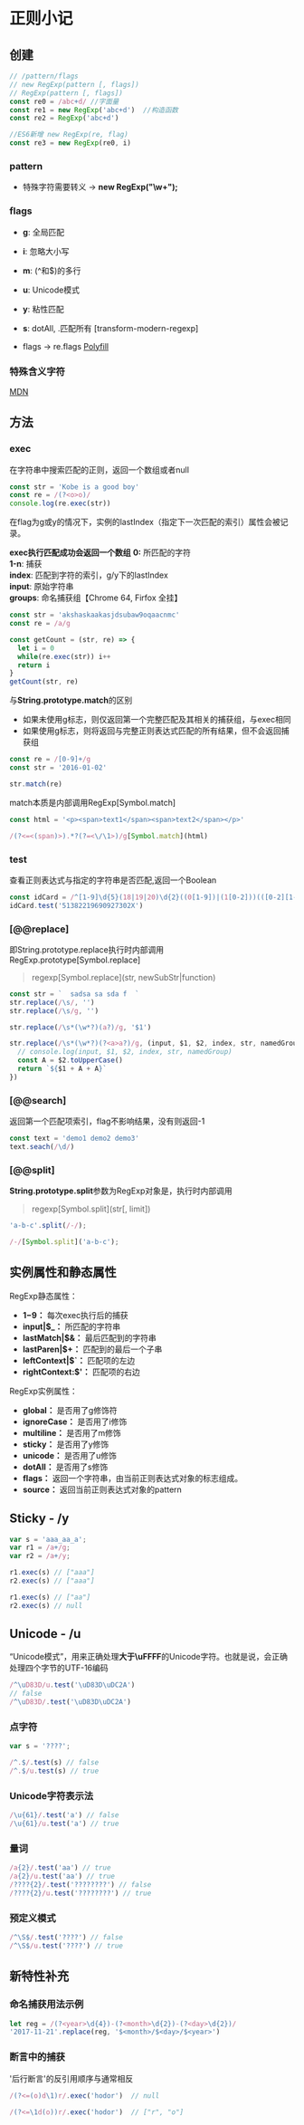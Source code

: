 # 正则小记

## 创建

```javascript
// /pattern/flags
// new RegExp(pattern [, flags])
// RegExp(pattern [, flags])
const re0 = /abc+d/ //字面量
const re1 = new RegExp('abc+d')  //构造函数
const re2 = RegExp('abc+d')

//ES6新增 new RegExp(re, flag)
const re3 = new RegExp(re0, i)
```

### pattern

* 特殊字符需要转义 -> **new RegExp("\\w+");**

### flags

* **g**: 全局匹配
* **i**: 忽略大小写
* **m**: (^和$)的多行
* **u**: Unicode模式
* **y**: 粘性匹配
* **s**: dotAll, .匹配所有 [transform-modern-regexp]

* flags -> re.flags  [Polyfill](https://developer.mozilla.org/zh-CN/docs/Web/JavaScript/Reference/Global_Objects/RegExp/flags)

### 特殊含义字符

[MDN](https://developer.mozilla.org/zh-CN/docs/Web/JavaScript/Reference/Global_Objects/RegExp#character-classes)

<RegExpTable />

## 方法

### exec

在字符串中搜索匹配的正则，返回一个数组或者null

```javascript
const str = 'Kobe is a good boy'
const re = /(?<o>o)/
console.log(re.exec(str))
```

在flag为g或y的情况下，实例的lastIndex（指定下一次匹配的索引）属性会被记录。  

**exec执行匹配成功会返回一个数组**
**0:** 所匹配的字符  
**1-n**: 捕获  
**index**: 匹配到字符的索引，g/y下的lastIndex  
**input**: 原始字符串  
**groups**: 命名捕获组【Chrome 64, Firfox 全挂】  

```javascript
const str = 'akshaskaakasjdsubaw9oqaacnmc'
const re = /a/g

const getCount = (str, re) => {
  let i = 0
  while(re.exec(str)) i++
  return i
}
getCount(str, re)
```

与**String.prototype.match**的区别

* 如果未使用g标志，则仅返回第一个完整匹配及其相关的捕获组，与exec相同
* 如果使用g标志，则将返回与完整正则表达式匹配的所有结果，但不会返回捕获组

```javascript
const re = /[0-9]+/g
const str = '2016-01-02'

str.match(re)

```

match本质是内部调用RegExp[Symbol.match]

```javascript
const html = '<p><span>text1</span><span>text2</span></p>'

/(?<=<(span)>).*?(?=<\/\1>)/g[Symbol.match](html)
```

### test

查看正则表达式与指定的字符串是否匹配,返回一个Boolean

```javascript
const idCard = /^[1-9]\d{5}(18|19|20)\d{2}((0[1-9])|(1[0-2]))(([0-2][1-9])|10|20|30|31)\d{3}[\dxX]$/
idCard.test('51382219690927302X')
```

### [@@replace]

即String.prototype.replace执行时内部调用RegExp.prototype[Symbol.replace]
> regexp[Symbol.replace](str, newSubStr|function)

```javascript
const str = `  sadsa sa sda f  `
str.replace(/\s/, '')
str.replace(/\s/g, '')

str.replace(/\s*(\w*?)(a?)/g, '$1')

str.replace(/\s*(\w*?)(?<a>a?)/g, (input, $1, $2, index, str, namedGroup) => {
  // console.log(input, $1, $2, index, str, namedGroup)
  const A = $2.toUpperCase()
  return `${$1 + A + A}`
})
```

### [@@search]

返回第一个匹配项索引，flag不影响结果，没有则返回-1

```javascript
const text = 'demo1 demo2 demo3'
text.seach(/\d/)
```

### [@@split]

**String.prototype.split**参数为RegExp对象是，执行时内部调用
> regexp[Symbol.split](str[, limit])

```javascript
'a-b-c'.split(/-/);

/-/[Symbol.split]('a-b-c');
```

## 实例属性和静态属性

RegExp静态属性：

* **$1-$9：** 每次exec执行后的捕获
* **input|$_：** 所匹配的字符串
* **lastMatch|$&：** 最后匹配到的字符串
* **lastParen|$+：** 匹配到的最后一个子串
* **leftContext|$`：** 匹配项的左边
* **rightContext:$'：** 匹配项的右边

RegExp实例属性：

* **global：** 是否用了g修饰符
* **ignoreCase：** 是否用了i修饰
* **multiline：** 是否用了m修饰
* **sticky：** 是否用了y修饰
* **unicode：** 是否用了u修饰
* **dotAll：** 是否用了s修饰
* **flags：** 返回一个字符串，由当前正则表达式对象的标志组成。
* **source：** 返回当前正则表达式对象的pattern

## Sticky - /y

```javascript
var s = 'aaa_aa_a';
var r1 = /a+/g;
var r2 = /a+/y;

r1.exec(s) // ["aaa"]
r2.exec(s) // ["aaa"]

r1.exec(s) // ["aa"]
r2.exec(s) // null
```

## Unicode - /u

“Unicode模式”，用来正确处理**大于\uFFFF**的Unicode字符。也就是说，会正确处理四个字节的UTF-16编码  

```javascript
/^\uD83D/u.test('\uD83D\uDC2A')
// false
/^\uD83D/.test('\uD83D\uDC2A')
```  

### 点字符  

```javascript
var s = '????';

/^.$/.test(s) // false
/^.$/u.test(s) // true
```

### Unicode字符表示法  

```javascript
/\u{61}/.test('a') // false
/\u{61}/u.test('a') // true
```

### 量词

```javascript
/a{2}/.test('aa') // true
/a{2}/u.test('aa') // true
/????{2}/.test('????????') // false
/????{2}/u.test('????????') // true
```

### 预定义模式

```javascript
/^\S$/.test('????') // false
/^\S$/u.test('????') // true
```

## 新特性补充

### 命名捕获用法示例

```javascript
let reg = /(?<year>\d{4})-(?<month>\d{2})-(?<day>\d{2})/
'2017-11-21'.replace(reg, '$<month>/$<day>/$<year>')
```

### 断言中的捕获

'后行断言'的反引用顺序与通常相反

```javascript
/(?<=(o)d\1)r/.exec('hodor')  // null

/(?<=\1d(o))r/.exec('hodor')  // ["r", "o"]
```
